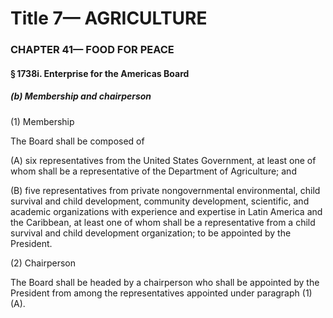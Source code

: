 
# Title 7— AGRICULTURE
### CHAPTER 41— FOOD FOR PEACE
#### § 1738i. Enterprise for the Americas Board
##### (b) Membership and chairperson

(1) Membership

The Board shall be composed of

(A) six representatives from the United States Government, at least one of whom shall be a representative of the Department of Agriculture; and

(B) five representatives from private nongovernmental environmental, child survival and child development, community development, scientific, and academic organizations with experience and expertise in Latin America and the Caribbean, at least one of whom shall be a representative from a child survival and child development organization; to be appointed by the President.

(2) Chairperson

The Board shall be headed by a chairperson who shall be appointed by the President from among the representatives appointed under paragraph (1)(A).
